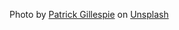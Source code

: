 Photo by [Patrick Gillespie](https://unsplash.com/es/@patrick_gillespie?utm_source=unsplash&utm_medium=referral&utm_content=creditCopyText) on [Unsplash](https://unsplash.com/s/photos/wales?utm_source=unsplash&utm_medium=referral&utm_content=creditCopyText)
  